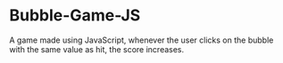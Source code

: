 # Bubble-Game-JS
A game made using JavaScript, whenever the user clicks on the bubble with the same value as hit, the score increases.
